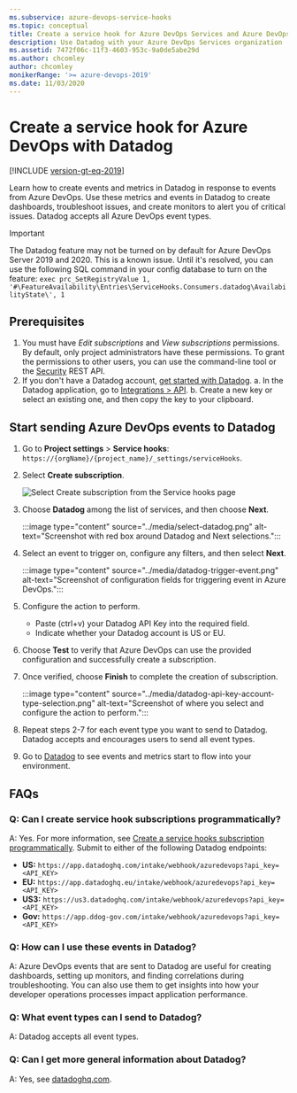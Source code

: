 ```yaml
---
ms.subservice: azure-devops-service-hooks
ms.topic: conceptual
title: Create a service hook for Azure DevOps Services and Azure DevOps Server with Datadog.
description: Use Datadog with your Azure DevOps Services organization
ms.assetid: 7472f06c-11f3-4603-953c-9a0de5abe29d
ms.author: chcomley
author: chcomley
monikerRange: '>= azure-devops-2019'
ms.date: 11/03/2020
---
```

# Create a service hook for Azure DevOps with Datadog 

[!INCLUDE [version-gt-eq-2019](../../includes/version-gt-eq-2019.md)]

Learn how to create events and metrics in Datadog in response to events from Azure DevOps. Use these metrics and events in Datadog to create dashboards, troubleshoot issues, and create monitors to alert you of critical issues. Datadog accepts all Azure DevOps event types.

> [!IMPORTANT]
> The Datadog feature may not be turned on by default for Azure DevOps Server 2019 and 2020. This is a known issue. Until it's resolved, you can use the following SQL command in your config database to turn on the feature:
`exec prc_SetRegistryValue 1, '#\FeatureAvailability\Entries\ServiceHooks.Consumers.datadog\AvailabilityState\', 1`

## Prerequisites

1. You must have *Edit subscriptions* and *View subscriptions* permissions. By default, only project administrators have these permissions. To grant the permissions to other users, you can use the command-line tool or the [Security](/rest/api/azure/devops/security/?view=azure-devops-rest-6.0&preserve-view=true) REST API.
2. If you don't have a Datadog account, [get started with Datadog](https://aka.ms/AzureDevOpsDataDog).
   a. In the Datadog application, go to [Integrations > API](https://aka.ms/AzureDevOpsDataDogAPI).
   b. Create a new key or select an existing one, and then copy the key to your clipboard. 

## Start sending Azure DevOps events to Datadog

1. Go to **Project settings** > **Service hooks**: `https://{orgName}/{project_name}/_settings/serviceHooks`.

2. Select **Create subscription**.

   ![Select Create subscription from the Service hooks page](../media/service-hooks-page-select-create-subscription.png)

3. Choose **Datadog** among the list of services, and then choose **Next**.

   :::image type="content" source="../media/select-datadog.png" alt-text="Screenshot with red box around Datadog and Next selections.":::

4. Select an event to trigger on, configure any filters, and then select **Next**.

   :::image type="content" source="../media/datadog-trigger-event.png" alt-text="Screenshot of configuration fields for triggering event in Azure DevOps.":::

5. Configure the action to perform.
   - Paste (ctrl+v) your Datadog API Key into the required field.
   - Indicate whether your Datadog account is US or EU.

6. Choose **Test** to verify that Azure DevOps can use the provided configuration and successfully create a subscription.

7. Once verified, choose **Finish** to complete the creation of subscription.

   :::image type="content" source="../media/datadog-api-key-account-type-selection.png" alt-text="Screenshot of where you select and configure the action to perform.":::

8.	Repeat steps 2-7 for each event type you want to send to Datadog. Datadog accepts and encourages users to send all event types.
9.	Go to [Datadog](https://app.datadoghq.com/account/login) to see events and metrics start to flow into your environment.

## FAQs

### Q: Can I create service hook subscriptions programmatically?

A: Yes. For more information, see [Create a service hooks subscription programmatically](../create-subscription.md). Submit to either of the following Datadog endpoints: 

- **US:** `https://app.datadoghq.com/intake/webhook/azuredevops?api_key=<API_KEY>`
- **EU:** `https://app.datadoghq.eu/intake/webhook/azuredevops?api_key=<API_KEY>`
- **US3:** `https://us3.datadoghq.com/intake/webhook/azuredevops?api_key=<API_KEY>`
- **Gov:** `https://app.ddog-gov.com/intake/webhook/azuredevops?api_key=<API_KEY>`

### Q: How can I use these events in Datadog?

A: Azure DevOps events that are sent to Datadog are useful for creating dashboards, setting up monitors, and finding correlations during troubleshooting. You can also use them to get insights into how your developer operations processes impact application performance. 

### Q: What event types can I send to Datadog?

A: Datadog accepts all event types.

### Q: Can I get more general information about Datadog?

A: Yes, see [datadoghq.com](https://datadoghq.com).